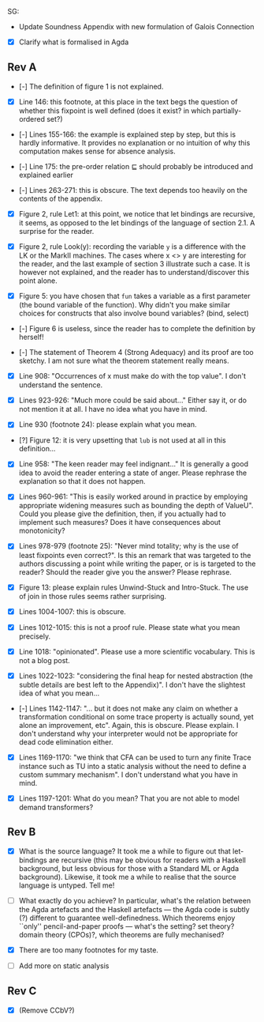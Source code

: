 SG:
* Update Soundness Appendix with new formulation of Galois Connection

* [x] Clarify what is formalised in Agda

Rev A
-----

- [-] The definition of figure 1 is not explained.

- [x] Line 146: this footnote, at this place in the text begs the question
  of whether this fixpoint is well defined (does it exist? in which
  partially-ordered set?)

- [-] Lines 155-166: the example is explained step by step, but this is
  hardly informative. It provides no explanation or no intuition of
  why this computation makes sense for absence analysis.

- [-] Line 175: the pre-order relation ⊑ should probably be introduced and
  explained earlier

- [-] Lines 263-271: this is obscure. The text depends too heavily on the
  contents of the appendix.

- [x] Figure 2, rule Let1: at this point, we notice that let bindings are
  recursive, it seems, as opposed to the let bindings of the language
  of section 2.1. A surprise for the reader.

- [x] Figure 2, rule Look(y): recording the variable `y` is a difference
  with the LK or the MarkII machines. The cases where x <> y are
  interesting for the reader, and the last example of section 3
  illustrate such a case. It is however not explained, and the reader
  has to understand/discover this point alone.

- [x] Figure 5: you have chosen that `fun` takes a variable as a first
  parameter (the bound variable of the function). Why didn't you make
  similar choices for constructs that also involve bound variables?
  (bind, select)

- [-] Figure 6 is useless, since the reader has to complete the definition
  by herself!

- [-] The statement of Theorem 4 (Strong Adequacy) and its proof are too
  sketchy. I am not sure what the theorem statement really means.

- [x] Line 908: "Occurrences of x must make do with the top value".
  I don't understand the sentence.

- [x] Lines 923-926: "Much more could be said about..." Either say it, or
  do not mention it at all. I have no idea what you have in mind.

- [x] Line 930 (footnote 24): please explain what you mean.

- [?] Figure 12: it is very upsetting that `lub` is not used at all in
  this definition...

- [x] Line 958: "The keen reader may feel indignant..." It is generally a
  good idea to avoid the reader entering a state of anger. Please
  rephrase the explanation so that it does not happen.

- [x] Lines 960-961: "This is easily worked around in practice by
  employing appropriate widening measures such as bounding the depth
  of ValueU". Could you please give the definition, then, if you
  actually had to implement such measures? Does it have consequences
  about monotonicity?

- [x] Lines 978-979 (footnote 25): "Never mind totality; why is the use of
  least fixpoints even correct?". Is this an remark that was targeted
  to the authors discussing a point while writing the paper, or is is
  targeted to the reader? Should the reader give you the answer?
  Please rephrase.

- [x] Figure 13: please explain rules Unwind-Stuck and Intro-Stuck. The
  use of join in those rules seems rather surprising.

- [x] Lines 1004-1007: this is obscure.

- [x] Lines 1012-1015: this is not a proof rule. Please state what you
  mean precisely.

- [x] Line 1018: "opinionated". Please use a more scientific vocabulary.
  This is not a blog post.

- [x] Lines 1022-1023: "considering the final heap for nested abstraction
  (the subtle details are best left to the Appendix)". I don't have
  the slightest idea of what you mean...

- [-] Lines 1142-1147: "... but it does not make any claim on whether a
  transformation conditional on some trace property is actually sound,
  yet alone an improvement, etc". Again, this is obscure. Please
  explain. I don't understand why your interpreter would not be
  appropriate for dead code elimination either.

- [x] Lines 1169-1170: "we think that CFA can be used to turn any finite
  Trace instance such as TU into a static analysis without the need to
  define a custom summary mechanism". I don't understand what you have
  in mind.

- [x] Lines 1197-1201: What do you mean? That you are not able to model
  demand transformers?

Rev B
-----

- [x] What is the source language? It took me a while to figure out that
  let-bindings are recursive (this may be obvious for readers with a
  Haskell background, but less obvious for those with a Standard ML or
  Agda background).  Likewise, it took me a while to realise that the
  source language is untyped.  Tell me!

- [ ] What exactly do you achieve? In particular, what's the relation
  between the Agda artefacts and the Haskell artefacts — the Agda code
  is subtly (?) different to guarantee well-definedness.  Which
  theorems enjoy ``only'' pencil-and-paper proofs — what's the
  setting?  set theory? domain theory (CPOs)?, which theorems are
  fully mechanised?

- [x] There are too many footnotes for my taste.

- [ ] Add more on static analysis

Rev C
-----

- [x] (Remove CCbV?)
